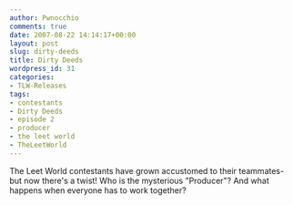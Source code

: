 ```yaml
---
author: Pwnocchio
comments: true
date: 2007-08-22 14:14:17+00:00
layout: post
slug: dirty-deeds
title: Dirty Deeds
wordpress_id: 31
categories:
- TLW-Releases
tags:
- contestants
- Dirty Deeds
- episode 2
- producer
- the leet world
- TheLeetWorld
---
```


The Leet World contestants have grown accustomed to their teammates- but now there's a twist!  Who is the mysterious "Producer"?  And what happens when everyone has to work together?
